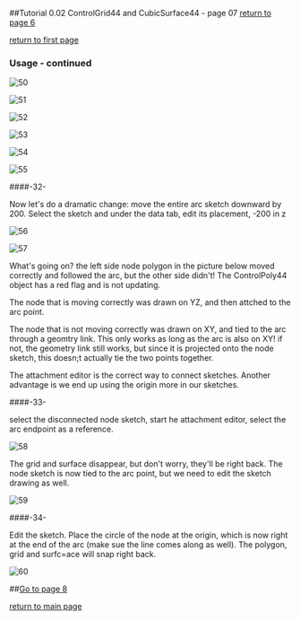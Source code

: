 
##Tutorial 0.02 ControlGrid44 and CubicSurface44 - page 07
[return to page 6](https://github.com/edwardvmills/NURBSlib_EVM/blob/gh-pages/Tutorial%200.02%20ControlGrid44%20and%20CubicSurface44%20-%20page%2005.md)

[return to first page](https://github.com/edwardvmills/NURBSlib_EVM/blob/gh-pages/Tutorial%200.02%20ControlGrid44%20and%20CubicSurface44%20-%20page%2001.md)
### Usage - continued

![50](https://github.com/edwardvmills/NURBSlib_EVM/blob/master/Tutorial%20Models/ControlGridd44%20and%20CubicSurface44/ControlGrid44%20and%20CubicSurface44%2050.png?raw=true)

![51](https://github.com/edwardvmills/NURBSlib_EVM/blob/master/Tutorial%20Models/ControlGridd44%20and%20CubicSurface44/ControlGrid44%20and%20CubicSurface44%2051.png?raw=true)

![52](https://github.com/edwardvmills/NURBSlib_EVM/blob/master/Tutorial%20Models/ControlGridd44%20and%20CubicSurface44/ControlGrid44%20and%20CubicSurface44%2052.png?raw=true)

![53](https://github.com/edwardvmills/NURBSlib_EVM/blob/master/Tutorial%20Models/ControlGridd44%20and%20CubicSurface44/ControlGrid44%20and%20CubicSurface44%2053.png?raw=true)

![54](https://github.com/edwardvmills/NURBSlib_EVM/blob/master/Tutorial%20Models/ControlGridd44%20and%20CubicSurface44/ControlGrid44%20and%20CubicSurface44%2054.png?raw=true)

![55](https://github.com/edwardvmills/NURBSlib_EVM/blob/master/Tutorial%20Models/ControlGridd44%20and%20CubicSurface44/ControlGrid44%20and%20CubicSurface44%2055.png?raw=true)

####-32-

Now let's do a dramatic change: move the entire arc sketch downward by 200.
Select the sketch and under the data tab, edit its placement, -200 in z

![56](https://github.com/edwardvmills/NURBSlib_EVM/blob/master/Tutorial%20Models/ControlGridd44%20and%20CubicSurface44/ControlGrid44%20and%20CubicSurface44%2056.png?raw=true)

![57](https://github.com/edwardvmills/NURBSlib_EVM/blob/master/Tutorial%20Models/ControlGridd44%20and%20CubicSurface44/ControlGrid44%20and%20CubicSurface44%2057.png?raw=true)

What's going on? the left side node polygon in the picture below moved correctly and followed the arc, but the other side didn't! The ControlPoly44 object has a red flag and is not updating.

The node that is moving correctly was drawn on YZ, and then attched to the arc point.

The node that is not moving correctly was drawn on XY, and tied to the arc through a geomtry link. This only works  as long as the arc is also on XY! if not, the geometry link still works, but since it is projected onto the node sketch, this doesn;t actually tie the two points together.

The attachment editor is the correct way to connect sketches. Another advantage is we end up using the origin more in our sketches.

####-33-

select the disconnected node sketch, start he attachment editor, select the arc endpoint as a reference.

![58](https://github.com/edwardvmills/NURBSlib_EVM/blob/master/Tutorial%20Models/ControlGridd44%20and%20CubicSurface44/ControlGrid44%20and%20CubicSurface44%2058.png?raw=true)

The grid and surface disappear, but don't worry, they'll be right back. The node sketch is now tied to the arc point, but we need to edit the sketch drawing as well.

![59](https://github.com/edwardvmills/NURBSlib_EVM/blob/master/Tutorial%20Models/ControlGridd44%20and%20CubicSurface44/ControlGrid44%20and%20CubicSurface44%2059.png?raw=true)

####-34-

Edit the sketch. Place the circle of the node at the origin, which is now right at the end of the arc (make sue the line comes along as well). The polygon, grid and surfc=ace will snap right back.

![60](https://github.com/edwardvmills/NURBSlib_EVM/blob/master/Tutorial%20Models/ControlGridd44%20and%20CubicSurface44/ControlGrid44%20and%20CubicSurface44%2060.png?raw=true)

##[Go to page 8](https://github.com/edwardvmills/NURBSlib_EVM/blob/gh-pages/Tutorial%200.02%20ControlGrid44%20and%20CubicSurface44%20-%20page%2008.md)

[return to main page](http://edwardvmills.github.io/NURBSlib_EVM/)
